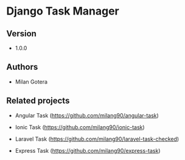 # Django Task Manager

## Version
- 1.0.0

## Authors
- Milan Gotera

## Related projects

- Angular Task (https://github.com/milang90/angular-task)

- Ionic Task (https://github.com/milang90/ionic-task)

- Laravel Task (https://github.com/milang90/laravel-task-checked)

- Express Task (https://github.com/milang90/express-task)
